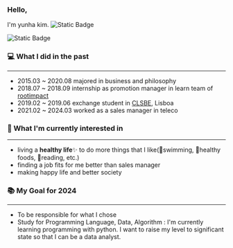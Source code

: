 ### Hello,
I'm yunha kim. 
![Static Badge](https://img.shields.io/badge/Gmail-yoonha4588?logo=%3Csvg%20role%3D%22img%22%20viewBox%3D%220%200%2024%2024%22%20xmlns%3D%22http%3A%2F%2Fwww.w3.org%2F2000%2Fsvg%22%3E%3Ctitle%3EGmail%3C%2Ftitle%3E%3Cpath%20d%3D%22M24%205.457v13.909c0%20.904-.732%201.636-1.636%201.636h-3.819V11.73L12%2016.64l-6.545-4.91v9.273H1.636A1.636%201.636%200%200%201%200%2019.366V5.457c0-2.023%202.309-3.178%203.927-1.964L5.455%204.64%2012%209.548l6.545-4.91%201.528-1.145C21.69%202.28%2024%203.434%2024%205.457z%22%2F%3E%3C%2Fsvg%3E&logoColor=%23EA4335&labelColor=red&color=red)

![Static Badge](https://img.shields.io/badge/Gmail-yoonha4588?logo=%3Csvg%20role%3D%22img%22%20viewBox%3D%220%200%2024%2024%22%20xmlns%3D%22http%3A%2F%2Fwww.w3.org%2F2000%2Fsvg%22%3E%3Ctitle%3EGmail%3C%2Ftitle%3E%3Cpath%20d%3D%22M24%205.457v13.909c0%20.904-.732%201.636-1.636%201.636h-3.819V11.73L12%2016.64l-6.545-4.91v9.273H1.636A1.636%201.636%200%200%201%200%2019.366V5.457c0-2.023%202.309-3.178%203.927-1.964L5.455%204.64%2012%209.548l6.545-4.91%201.528-1.145C21.69%202.28%2024%203.434%2024%205.457z%22%2F%3E%3C%2Fsvg%3E&logoColor=%23EA4335&label=yoonha4588%40gmail.com&labelColor=red&color=red)

### 💻 What I did in the past
---
- 2015.03 ~ 2020.08 majored in business and philosophy
- 2018.07 ~ 2018.09 internship as promotion manager in learn team of [rootimpact](https://rootimpact.org/)
- 2019.02 ~ 2019.06 exchange student in [CLSBE](https://clsbe.lisboa.ucp.pt/), Lisboa
- 2021.02 ~ 2024.03 worked as a sales manager in teleco

### 🎁 What I'm currently interested in
---
- living a **healthy life**✨ to do more things that I like(🤿swimming, 🥗healthy foods, 📕reading, etc.)
- finding a job fits for me better than sales manager
- making happy life and better society

### 📚 My Goal for 2024
---
- To be responsible for what I chose
- Study for Programming Language, Data, Algorithm
: I'm currently learning programming with python. I want to raise my level to significant state so that I can be a data analyst.
